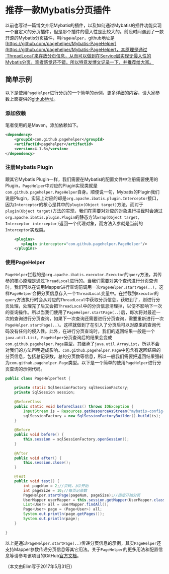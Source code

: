# 推荐一款Mybatis分页插件
以前也写过一篇博文介绍Mybatis的插件，以及如何通过Mybatis的插件功能实现一个自定义的分页插件，但是那个插件的侵入性是比较大的。前段时间遇到了一款开源的Mybatis分页插件，叫`PageHelper`，github地址是[https://github.com/pagehelper/Mybatis-PageHelper](https://github.com/pagehelper/Mybatis-PageHelper)，其原理是通过`ThreadLocal`来存放分页信息，从而可以做到在Service层实现无侵入性的Mybatis分页。笔者感觉还不错，所以特意发博文记录一下，并推荐给大家。  

## 简单示例
以下是使用`PageHelper`进行分页的一个简单的示例，更多详细的内容，请大家参数上面提供的[github地址](https://github.com/pagehelper/Mybatis-PageHelper)。  
### 添加依赖  
笔者使用的是Maven，添加依赖如下。  
```xml
<dependency>
	<groupId>com.github.pagehelper</groupId>
	<artifactId>pagehelper</artifactId>
	<version>4.1.6</version>
</dependency>
```

### 注册Mybatis Plugin
跟其它Mybatis Plugin一样，我们需要在Mybatis的配置文件中注册需要使用的Plugin，`PageHelper`中对应的Plugin实现类就是`com.github.pagehelper.PageHelper`自身。顺便说一句，Mybatis的Plugin我们说是Plugin，实际上对应的却是`org.apache.ibatis.plugin.Interceptor`接口，因为`Interceptor`的核心是其中的`plugin(Object target)`方法，而对于`plugin(Object target)`方法的实现，我们在需要对对应的对象进行拦截时会通过`org.apache.ibatis.plugin.Plugin`的静态方法`wrap(Object target, Interceptor interceptor)`返回一个代理对象，而方法入参就是当前的`Interceptor`实现类。  
```xml
	<plugins>  
       <plugin interceptor="com.github.pagehelper.PageHelper"/>  
    </plugins>
```

### 使用PageHelper
`PageHelper`拦截的是`org.apache.ibatis.executor.Executor`的`query`方法，其传参的核心原理是通过`ThreadLocal`进行的。当我们需要对某个查询进行分页查询时，我们可以在调用Mapper进行查询前调用一次`PageHelper.startPage(..)`，这样`PageHelper`会把分页信息存入一个`ThreadLocal`变量中。在拦截到`Executor`的`query`方法执行时会从对应的`ThreadLocal`中获取分页信息，获取到了，则进行分页处理，处理完了后又会把`ThreadLocal`中的分页信息清理掉，以便不影响下一次的查询操作。所以当我们使用了`PageHelper.startPage(..)`后，每次将对最近一次的查询进行分页查询，如果下一次查询还需要进行分页查询，需要重新进行一次`PageHelper.startPage(..)`。这样就做到了在引入了分页后可以对原来的查询代码没有任何的侵入性。此外，在进行分页查询时，我们的返回结果一般是一个`java.util.List`，`PageHelper`分页查询后的结果会变成`com.github.pagehelper.Page`类型，其继承了`java.util.ArrayList`，所以不会对我们的方法声明造成影响。`com.github.pagehelper.Page`中包含有返回结果的分页信息，包括总记录数，总的分页数等信息，所以一般我们需要把返回结果强转为`com.github.pagehelper.Page`类型。以下是一个简单的使用`PageHelper`进行分页查询的示例代码。  
```java
public class PageHelperTest {
	
	private static SqlSessionFactory sqlSessionFactory;
	private SqlSession session;
	
	@BeforeClass
	public static void beforeClass() throws IOException {
		InputStream is = Resources.getResourceAsStream("mybatis-config-single.xml");
		sqlSessionFactory = new SqlSessionFactoryBuilder().build(is);
	}
	
	@Before
	public void before() {
		this.session = sqlSessionFactory.openSession();
	}
	
	@After
	public void after() {
		this.session.close();
	}

	@Test
	public void test() {
		int pageNum = 2;//页码，从1开始
		int pageSize = 10;//每页记录数
		PageHelper.startPage(pageNum, pageSize);//指定开始分页
		UserMapper userMapper = this.session.getMapper(UserMapper.class);
		List<User> all = userMapper.findAll();
		Page<User> page = (Page<User>) all;
		System.out.println(page.getPages());
		System.out.println(page);
	}
	
}
```

以上是通过`PageHelper.startPage(..)`传递分页信息的示例，其实`PageHelper`还支持Mapper参数传递分页信息等其它用法。关于`PageHelper`的更多用法和配置信息等请参考该项目的GitHub[官方文档](https://github.com/pagehelper/Mybatis-PageHelper)。  

（本文由Elim写于2017年5月31日）